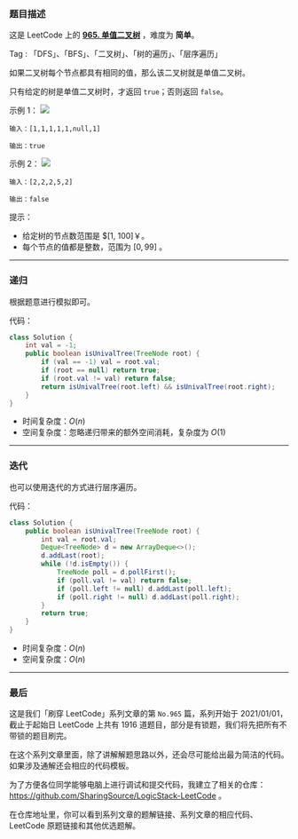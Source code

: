 ### 题目描述

这是 LeetCode 上的 **[965. 单值二叉树](https://leetcode.cn/problems/univalued-binary-tree/solution/by-ac_oier-zxjl/)** ，难度为 **简单**。

Tag : 「DFS」、「BFS」、「二叉树」、「树的遍历」、「层序遍历」



如果二叉树每个节点都具有相同的值，那么该二叉树就是单值二叉树。

只有给定的树是单值二叉树时，才返回 `true`；否则返回 `false`。

示例 1：
![](https://assets.leetcode-cn.com/aliyun-lc-upload/uploads/2018/12/29/screen-shot-2018-12-25-at-50104-pm.png)
```
输入：[1,1,1,1,1,null,1]

输出：true
```
示例 2：
![](https://assets.leetcode-cn.com/aliyun-lc-upload/uploads/2018/12/29/screen-shot-2018-12-25-at-50050-pm.png)
```
输入：[2,2,2,5,2]

输出：false
```

提示：
* 给定树的节点数范围是 $[1, 100]￥。
* 每个节点的值都是整数，范围为 $[0, 99]$ 。

---

### 递归

根据题意进行模拟即可。

代码：
```java
class Solution {
    int val = -1;
    public boolean isUnivalTree(TreeNode root) {
        if (val == -1) val = root.val;
        if (root == null) return true;
        if (root.val != val) return false;
        return isUnivalTree(root.left) && isUnivalTree(root.right);
    }
}
```
* 时间复杂度：$O(n)$
* 空间复杂度：忽略递归带来的额外空间消耗，复杂度为 $O(1)$

---

### 迭代

也可以使用迭代的方式进行层序遍历。

代码：
```java
class Solution {
    public boolean isUnivalTree(TreeNode root) {
        int val = root.val;
        Deque<TreeNode> d = new ArrayDeque<>();
        d.addLast(root);
        while (!d.isEmpty()) {
            TreeNode poll = d.pollFirst();
            if (poll.val != val) return false;
            if (poll.left != null) d.addLast(poll.left);
            if (poll.right != null) d.addLast(poll.right);
        }
        return true;
    }
}
```
* 时间复杂度：$O(n)$
* 空间复杂度：$O(n)$

---

### 最后

这是我们「刷穿 LeetCode」系列文章的第 `No.965` 篇，系列开始于 2021/01/01，截止于起始日 LeetCode 上共有 1916 道题目，部分是有锁题，我们将先把所有不带锁的题目刷完。

在这个系列文章里面，除了讲解解题思路以外，还会尽可能给出最为简洁的代码。如果涉及通解还会相应的代码模板。

为了方便各位同学能够电脑上进行调试和提交代码，我建立了相关的仓库：https://github.com/SharingSource/LogicStack-LeetCode 。

在仓库地址里，你可以看到系列文章的题解链接、系列文章的相应代码、LeetCode 原题链接和其他优选题解。


